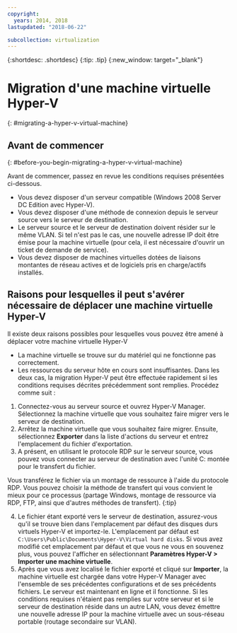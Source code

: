 ```yaml
---
copyright:
  years: 2014, 2018
lastupdated: "2018-06-22"

subcollection: virtualization
---
```

{:shortdesc: .shortdesc}
{:tip: .tip}
{:new_window: target="_blank"}

# Migration d'une machine virtuelle Hyper-V
{: #migrating-a-hyper-v-virtual-machine}

## Avant de commencer
{: #before-you-begin-migrating-a-hyper-v-virtual-machine}

Avant de commencer, passez en revue les conditions requises présentées ci-dessous.

* Vous devez disposer d'un serveur compatible (Windows 2008 Server DC Edition avec Hyper-V).
* Vous devez disposer d'une méthode de connexion depuis le serveur source vers le serveur de destination.
* Le serveur source et le serveur de destination doivent résider sur le même VLAN. Si tel n'est pas le cas, une nouvelle adresse IP doit être émise pour la machine virtuelle (pour cela, il est nécessaire d'ouvrir un ticket de demande de service). 
* Vous devez disposer de machines virtuelles dotées de liaisons montantes de réseau actives et de logiciels pris en charge/actifs installés. 

## Raisons pour lesquelles il peut s'avérer nécessaire de déplacer une machine virtuelle Hyper-V
Il existe deux raisons possibles pour lesquelles vous pouvez être amené à déplacer votre machine virtuelle Hyper-V 
* La machine virtuelle se trouve sur du matériel qui ne fonctionne pas correctement. 
* Les ressources du serveur hôte en cours sont insuffisantes.
Dans les deux cas, la migration Hyper-V peut être effectuée rapidement si les conditions requises décrites précédemment sont remplies. Procédez comme suit : 

1. Connectez-vous au serveur source et ouvrez Hyper-V Manager. Sélectionnez la machine virtuelle que vous souhaitez faire migrer vers le serveur de destination.
2. Arrêtez la machine virtuelle que vous souhaitez faire migrer. Ensuite, sélectionnez **Exporter** dans la liste d'actions du serveur et entrez l'emplacement du fichier d'exportation. 
3. A présent, en utilisant le protocole RDP sur le serveur source, vous pouvez vous connecter au serveur de destination avec l'unité C: montée pour le transfert du fichier. 

Vous transférez le fichier via un montage de ressource à l'aide du protocole RDP. Vous pouvez choisir la méthode de transfert qui vous convient le mieux pour ce processus (partage Windows, montage de ressource via RDP, FTP, ainsi que d'autres méthodes de transfert).
{:tip}

4. Le fichier étant exporté vers le serveur de destination, assurez-vous qu'il se trouve bien dans l'emplacement par défaut des disques durs virtuels Hyper-V et importez-le. L'emplacement par défaut est `C:\Users\Public\Documents\Hyper-V\Virtual hard disks`. Si vous avez modifié cet emplacement par défaut et que vous ne vous en souvenez plus, vous pouvez l'afficher en sélectionnant **Paramètres Hyper-V > Importer une machine virtuelle**. 
5. Après que vous avez localisé le fichier exporté et cliqué sur **Importer**, la machine virtuelle est chargée dans votre Hyper-V Manager avec l'ensemble de ses précédentes configurations et de ses précédents fichiers. Le serveur est maintenant en ligne et il fonctionne. Si les conditions requises n'étaient pas remplies sur votre serveur et si le serveur de destination réside dans un autre LAN, vous devez émettre une nouvelle adresse IP pour la machine virtuelle avec un sous-réseau portable (routage secondaire sur VLAN). 
